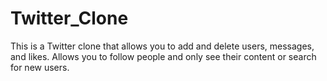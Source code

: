 # Twitter_Clone

This is a Twitter clone that allows you to add and delete users, messages, and likes.
Allows you to follow people and only see their content or search for new users.
